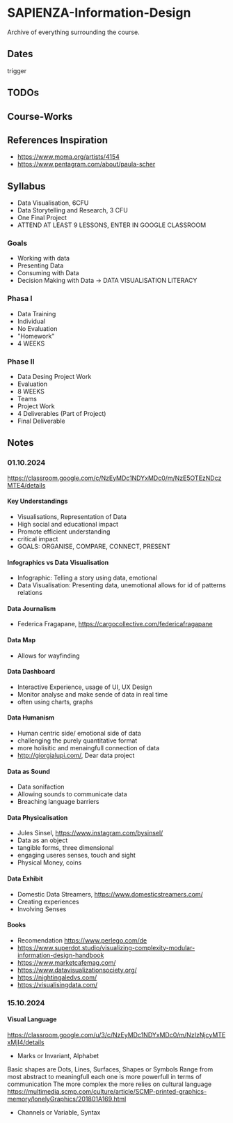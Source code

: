 # SAPIENZA-Information-Design
Archive of everything surrounding the course.

## Dates
trigger
## TODOs

## Course-Works

## References Inspiration
- https://www.moma.org/artists/4154
- https://www.pentagram.com/about/paula-scher

## Syllabus
- Data Visualisation, 6CFU
- Data Storytelling and Research, 3 CFU
- One Final Project
- ATTEND AT LEAST 9 LESSONS, ENTER IN GOOGLE CLASSROOM

### Goals
- Working with data
- Presenting Data
- Consuming with Data
- Decision Making with Data
-> DATA VISUALISATION LITERACY

### Phasa I
- Data Training
- Individual
- No Evaluation
- "Homework"
- 4 WEEKS

### Phase II
- Data Desing Project Work
- Evaluation
- 8 WEEKS
- Teams
- Project Work
- 4 Deliverables (Part of Project)
- Final Deliverable

## Notes
### 01.10.2024
https://classroom.google.com/c/NzEyMDc1NDYxMDc0/m/NzE5OTEzNDczMTE4/details
#### Key Understandings
- Visualisations, Representation of Data
- High social and educational impact
- Promote efficient understanding
- critical impact
- GOALS: ORGANISE, COMPARE, CONNECT, PRESENT

#### Infographics vs Data Visualisation
- Infographic: Telling a story using data, emotional
- Data Visualisation: Presenting data, unemotional allows for id of patterns relations

#### Data Journalism
- Federica Fragapane, https://cargocollective.com/federicafragapane

#### Data Map
- Allows for wayfinding

#### Data Dashboard
- Interactive Experience, usage of UI, UX Design
- Monitor analyse and make sende of data in real time
- often using charts, graphs

#### Data Humanism
- Human centric side/ emotional side of data
- challenging the purely quantitative format
- more holisitic and menaingfull connection of data
- http://giorgialupi.com/, Dear data project

#### Data as Sound
- Data sonifaction
- Allowing sounds to communicate data
- Breaching language barriers

#### Data Physicalisation
- Jules Sinsel, https://www.instagram.com/bysinsel/
- Data as an object
- tangible forms, three dimensional
- engaging useres senses, touch and sight
- Physical Money, coins

#### Data Exhibit
- Domestic Data Streamers, https://www.domesticstreamers.com/
- Creating experiences
- Involving Senses

#### Books
- Recomendation https://www.perlego.com/de
- https://www.superdot.studio/visualizing-complexity-modular-information-design-handbook
- https://www.marketcafemag.com/
- https://www.datavisualizationsociety.org/
- https://nightingaledvs.com/
- https://visualisingdata.com/

### 15.10.2024

#### Visual Language
https://classroom.google.com/u/3/c/NzEyMDc1NDYxMDc0/m/NzIzNjcyMTExMjI4/details

- Marks or Invariant, Alphabet

Basic shapes are Dots, Lines, Surfaces, Shapes or Symbols
Range from most abstract to meaningfull
each one is more powerfull in terms of communication
The more complex the more relies on cultural language
https://multimedia.scmp.com/culture/article/SCMP-printed-graphics-memory/lonelyGraphics/201801A169.html

- Channels or Variable, Syntax
